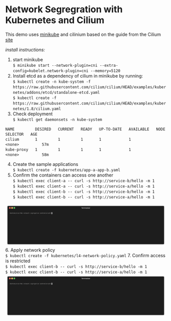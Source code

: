 # Network Segregration with Kubernetes and Cilium
This demo uses [minikube](https://kubernetes.io/docs/tasks/tools/install-minikube/) and cilinium based on the guide from the Cilium [site](https://cilium.readthedocs.io/en/latest/gettingstarted/minikube/#gs-minikube
)

*install instructions:*

1. start minikube</br>
`$ minikube start --network-plugin=cni --extra-config=kubelet.network-plugin=cni --memory=5120`
2. Install etcd as a dependency of cilium in minikube by running:</br>
`$ kubectl create -n kube-system -f https://raw.githubusercontent.com/cilium/cilium/HEAD/examples/kubernetes/addons/etcd/standalone-etcd.yaml`</br>
`$ kubectl create -f https://raw.githubusercontent.com/cilium/cilium/HEAD/examples/kubernetes/1.8/cilium.yaml`
3. Check deployment</br>
`$ kubectl get daemonsets -n kube-system`
``` 
NAME         DESIRED   CURRENT   READY   UP-TO-DATE   AVAILABLE   NODE SELECTOR   AGE
cilium       1         1         1       1            1           <none>          57m
kube-proxy   1         1         1       1            1           <none>          58m
```
4. Create the sample applications</br>
`$ kubectl create -f kubernetes/app-a-app-b.yaml`
5. Confirm the containers can access one another</br>
`$ kubectl exec client-a -- curl -s http://service-b/hello -m 1`</br>
`$ kubectl exec client-a -- curl -s http://service-a/hello -m 1`</br>
`$ kubectl exec client-b -- curl -s http://service-b/hello -m 1`</br>
`$ kubectl exec client-b -- curl -s http://service-a/hello -m 1`</br>

![](gifs/render1543459590080.gif)
6. Apply network policy</br>
`$ kubectl create -f kubernetes/l4-network-policy.yaml`
7. Confirm access is restricted</br>
`$ kubectl exec client-b -- curl -s http://service-b/hello -m 1`</br>
`$ kubectl exec client-b -- curl -s http://service-a/hello -m 1`</br>
![](gifs/render1543460227337.gif)
